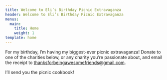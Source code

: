```yaml
---
title: Welcome to Eli’s Birthday Picnic Extravaganza
header: Welcome to Eli’s Birthday Picnic Extravaganza
menus:
  main:
    title: Home
    weight: 1
template: home
---
```

For my birthday, I’m having my biggest-ever picnic extravaganza! Donate to one of the charities below, or any charity you’re passionate about, and email the receipt to [thanksforbeingawesomefriends@gmail.com](<mailto:thanksforbeingawesomefriends@gmail.com?subject=My Donation Receipt>).

I’ll send you the picnic cookbook!